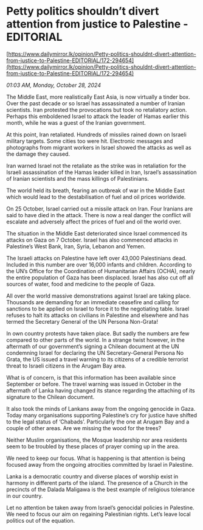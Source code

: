 # Petty politics shouldn’t divert attention from justice to Palestine -  EDITORIAL

[https://www.dailymirror.lk/opinion/Petty-politics-shouldnt-divert-attention-from-justice-to-Palestine-EDITORIAL/172-294654](https://www.dailymirror.lk/opinion/Petty-politics-shouldnt-divert-attention-from-justice-to-Palestine-EDITORIAL/172-294654)

*01:03 AM, Monday, October 28, 2024*

The Middle East, more realistically East Asia, is now virtually a tinder box. Over the past decade or so Israel has assassinated a number of Iranian scientists. Iran protested the provocations but took no retaliatory action. Perhaps this emboldened Israel to attack the leader of Hamas earlier this month, while he was a guest of the Iranian government.

At this point, Iran retaliated. Hundreds of missiles rained down on Israeli military targets. Some cities too were hit. Electronic messages and photographs from migrant workers in Israel showed the attacks as well as the damage they caused.

Iran warned Israel not the retaliate as the strike was in retaliation for the Israeli assassination of the Hamas leader killed in Iran, Israel’s assassination of Iranian scientists and the mass killings of Palestinians.

The world held its breath, fearing an outbreak of war in the Middle East which would lead to the destabilisation of fuel and oil prices worldwide.

On 25 October, Israel carried out a missile attack on Iran. Four Iranians are said to have died in the attack. There is now a real danger the conflict will escalate and adversely affect the prices of fuel and oil the world over.

The situation in the Middle East deteriorated since Israel commenced its attacks on Gaza on 7 October. Israel has also commenced attacks in Palestine’s West Bank, Iran, Syria, Lebanon and Yemen.

The Israeli attacks on Palestine have left over 43,000 Palestinians dead. Included in this number are over 16,000 infants and children. According to the UN’s Office for the Coordination of Humanitarian Affairs (OCHA), nearly the entire population of Gaza has been displaced. Israel has also cut off all sources of water, food and medicine to the people of Gaza.

All over the world massive demonstrations against Israel are taking place. Thousands are demanding for an immediate ceasefire and calling for sanctions to be applied on Israel to force it to the negotiating table. Israel refuses to halt its attacks on civilians in Palestine and elsewhere and has termed the Secretary General of the UN Persona Non-Grata!

In own country protests have taken place. But sadly the numbers are few compared to other parts of the world. In a strange twist however, in the aftermath of our government’s signing a Chilean document at the UN condemning Israel for declaring the UN Secretary-General Persona No Grata, the US issued a travel warning to its citizens of a credible terrorist threat to Israeli citizens in the Arugam Bay area.

What is of concern, is that this information has been available since  September or before. The travel warning was issued in October in the aftermath of Lanka having changed its stance regarding the attaching of its signature to the Chilean document.

It also took the minds of Lankans away from the ongoing genocide in Gaza. Today many organisations supporting Palestine’s cry for justice have shifted to the legal status of ‘Chabads’. Particularly the one at Arugam Bay and a couple of other areas. Are we missing the wood for the trees?

Neither Muslim organisations, the Mosque leadership nor area residents seem to be troubled by these places of prayer coming up in the area.

We need to keep our focus. What is happening is that attention is being focused away from the ongoing atrocities committed by Israel in Palestine.

Lanka is a democratic country and diverse places of worship exist in harmony in different parts of the island. The presence of a Church in the precincts of the Dalada Maligawa is the best example of religious tolerance in our country.

Let no attention be taken away from Israel’s genocidal policies in Palestine. We need to focus our aim on regaining Palestinian rights. Let’s leave local politics out of the equation.

